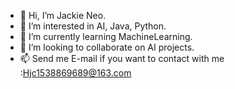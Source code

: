 - 👋 Hi, I’m Jackie Neo.
- 👀 I’m interested in AI, Java, Python.
- 🌱 I’m currently learning MachineLearning.
- 💞️ I’m looking to collaborate on AI projects.
- 📫 Send me E-mail if you want to contact with me :Hjc1538869689@163.com

<!---
HJC15388696859/HJC15388696859 is a ✨ special ✨ repository because its `README.md` (this file) appears on your GitHub profile.
You can click the Preview link to take a look at your changes.
--->
